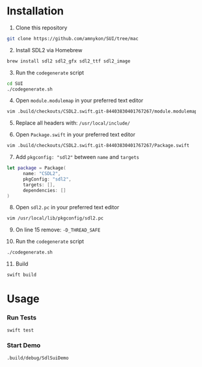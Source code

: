 # Installation

1. Clone this repository
```bash
git clone https://github.com/amnykon/SUI/tree/mac
```

2. Install SDL2 via Homebrew
```bash
brew install sdl2 sdl2_gfx sdl2_ttf sdl2_image
```

3. Run the `codegenerate` script
```bash
cd SUI
./codegenerate.sh
```

4. Open `module.modulemap` in your preferred text editor
```bash
vim .build/checkouts/CSDL2.swift.git-84403830401767267/module.modulemap
```

5. Replace all headers with: `/usr/local/include/`

6. Open `Package.swift` in your preferred text editor
```bash
vim .build/checkouts/CSDL2.swift.git-84403830401767267/Package.swift
```

7. Add `pkgconfig: "sdl2"` between `name` and `targets`
```swift
let package = Package(
      name: "CSDL2",
      pkgConfig: "sdl2",
      targets: [],
      dependencies: []
)
```

8. Open `sdl2.pc` in your preferred text editor
```bash
vim /usr/local/lib/pkgconfig/sdl2.pc
```

9. On line 15 remove: `-D_THREAD_SAFE`

10. Run the `codegenerate` script
```bash
./codegenerate.sh
```

11. Build
```bash
swift build
```

# Usage

### Run Tests

```bash
swift test
```

### Start Demo

```bash
.build/debug/SdlSuiDemo
```
